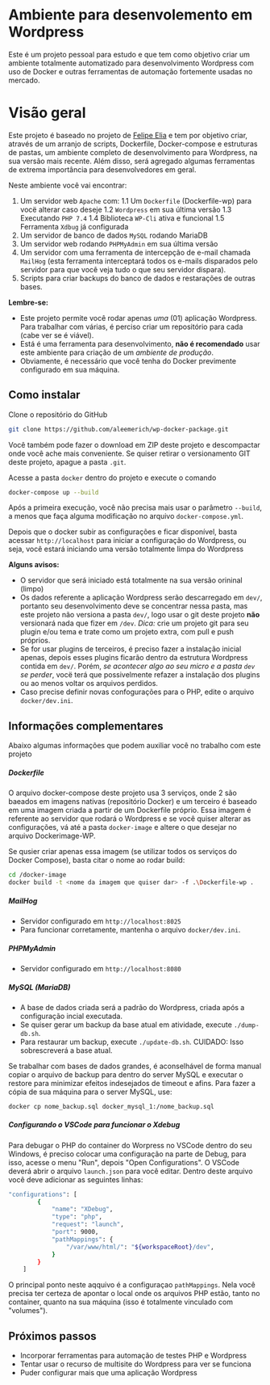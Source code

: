 # Ambiente para desenvolemento em Wordpress
Este é um projeto pessoal para estudo e que tem como objetivo criar um ambiente totalmente automatizado para desenvolvimento Wordpress com uso de Docker e outras ferramentas de automação fortemente usadas no mercado.

# Visão geral

Este projeto é baseado no projeto de [Felipe Elia](https://github.com/felipeelia/docker-base-env) e tem por objetivo criar, através de um arranjo de scripts, Dockerfile, Docker-compose e estruturas de pastas, um ambiente completo de desenvolvimento para Wordpress, na sua versão mais recente. Além disso, será agregado algumas ferramentas de extrema importância para desenvolvedores em geral.

Neste ambiente você vai encontrar:
1. Um servidor web `Apache` com:
1.1 Um `Dockerfile` (Dockerfile-wp) para vocë alterar caso deseje
1.2 `Wordpress` em sua última versão
1.3 Executando `PHP 7.4`
1.4 Biblioteca `WP-Cli` ativa e funcional
1.5 Ferramenta `Xdbug` já configurada
2. Um servidor de banco de dados `MySQL` rodando MariaDB
3. Um servidor web rodando `PHPMyAdmin` em sua última versão
4. Um servidor com uma ferramenta de intercepção de e-mail chamada `MailHog` (esta ferramenta interceptará todos os e-mails disparados pelo servidor para que você veja tudo o que seu servidor dispara).
5. Scripts para criar backups do banco de dados e restarações de outras bases.

**Lembre-se:** 
- Este projeto permite você rodar apenas *uma* (01) aplicação Wordpress. Para trabalhar com várias, é perciso criar um repositório para cada (cabe ver se é viável).
- Está é uma ferramenta para desenvolvimento, **não é recomendado** usar este ambiente para criação de um *ambiente de produção*. 
- Obviamente, é necessário que você tenha do Docker previmente configurado em sua máquina.

## Como instalar

Clone o repositório do GitHub
````sh
git clone https://github.com/aleemerich/wp-docker-package.git
````
Você também pode fazer o download em ZIP deste projeto e descompactar onde você ache mais conveniente. Se quiser retirar o versionamento GIT deste projeto, apague a pasta `.git`.

Acesse a pasta `docker` dentro do projeto e execute o comando
````sh
docker-compose up --build
````
Após a primeira execução, você não precisa mais usar o parâmetro `--build`, a menos que faça alguma modificação no arquivo `docker-compose.yml`.

Depois que o docker subir as configurações e ficar disponível, basta acessar `http://localhost` para iniciar a configuração do Wordpress, ou seja, você estará iniciando uma versão totalmente limpa do Wordpress

**Alguns avisos:** 
- O servidor que será iniciado está totalmente na sua versão orininal (limpo)
- Os dados referente a aplicação Wordpress serão descarregado em `dev/`, portanto seu desenvolvimento deve se concentrar nessa pasta, mas este projeto não versiona a pasta `dev/`, logo usar o git deste projeto **não** versionará nada que fizer em `/dev`. *Dica:* crie um projeto git para seu plugin e/ou tema e trate como um projeto extra, com pull e push próprios.
- Se for usar plugins de terceiros, é preciso fazer a instalação inicial apenas, depois esses plugins ficarão dentro da estrutura Wordpress contida em `dev/`. Porém, *se acontecer algo ao seu micro e a pasta `dev` se perder*, vocë terá que possivelmente refazer a instalação dos plugins ou ao menos voltar os arquivos perdidos.
- Caso precise definir novas confogurações para o PHP, edite o arquivo `docker/dev.ini`.


## Informações complementares
Abaixo algumas informações que podem auxiliar você no trabalho com este projeto

##### Dockerfile
O arquivo docker-compose deste projeto usa 3 serviços, onde 2 são baeados em imagens nativas (repositório Docker) e um terceiro é baseado em uma imagem criada a partir de um Dockerfile próprio. Essa imagem é referente ao servidor que rodará o Wordpress e se você quiser alterar as configurações, vá até a pasta `docker-image` e altere o que desejar no arquivo Dockerimage-WP. 

Se qusier criar apenas essa imagem (se utilizar todos os serviços do Docker Compose), basta citar o nome ao rodar build:
````sh
cd /docker-image
docker build -t <nome da imagem que quiser dar> -f .\Dockerfile-wp .
````


##### MailHog
- Servidor configurado em `http://localhost:8025`
- Para funcionar corretamente, mantenha o arquivo `docker/dev.ini`.

##### PHPMyAdmin
- Servidor configurado em `http://localhost:8080`

##### MySQL (MariaDB)
- A base de dados criada será a padrão do Wordpress, criada após a configuração incial executada.
- Se quiser gerar um backup da base atual em atividade, execute `./dump-db.sh`. 
- Para restaurar um backup, execute `./update-db.sh`. CUIDADO: Isso sobrescreverá a base atual.

Se trabalhar com bases de dados grandes, é aconselhável de forma manual copiar o arquivo de backup para dentro do server MySQL e executar o restore para minimizar efeitos indesejados de timeout e afins. Para fazer a cópia de sua máquina para o server MySQL, use:

````sh
docker cp nome_backup.sql docker_mysql_1:/nome_backup.sql
````

##### Configurando o VSCode para funcionar o Xdebug

Para debugar o PHP do container do Worpress no VSCode dentro do seu Windows, é preciso colocar uma configuração na parte de Debug, para isso, acesse o menu "Run", depois "Open Configurations". O VSCode deverá abrir o arquivo `launch.json` para você editar. Dentro deste arquivo você deve adicionar as seguintes linhas:

````sh
"configurations": [
        {
            "name": "XDebug",
            "type": "php",
            "request": "launch",
            "port": 9000,
            "pathMappings": {
                "/var/www/html/": "${workspaceRoot}/dev",
            }
        }
    ]
````

O principal ponto neste aqquivo é a configuraçao `pathMappings`. Nela você precisa ter certeza de apontar o local onde os arquivos PHP estão, tanto no container, quanto na sua máquina (isso é totalmente vinculado com "volumes").


## Próximos passos
- Incorporar ferramentas para automação de testes PHP e Wordpress
- Tentar usar o recurso de multisite do Wordpress para ver se funciona
- Puder configurar mais que uma aplicação Wordpress